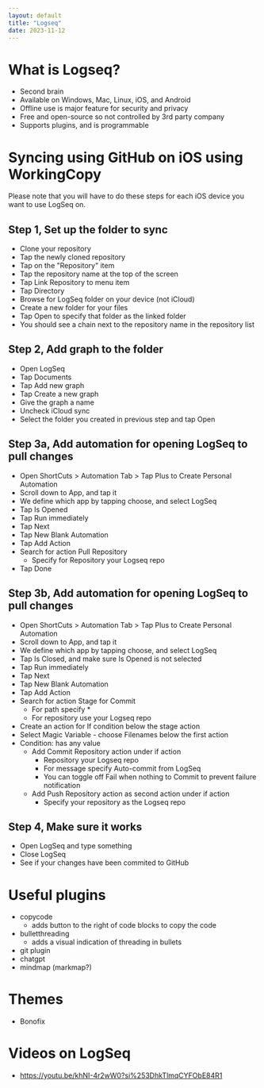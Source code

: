 ```yaml
---
layout: default
title: "Logseq"
date: 2023-11-12
---
```


# What is Logseq?

- Second brain
- Available on Windows, Mac, Linux, iOS, and Android
- Offline use is major feature for security and privacy
- Free and open-source so not controlled by 3rd party company
- Supports plugins, and is programmable

# Syncing using GitHub on iOS using WorkingCopy

Please note that you will have to do these steps for each iOS device you want to use LogSeq on.

## Step 1, Set up the folder to sync
- Clone your repository
- Tap the newly cloned repository
- Tap on the "Repository" item
- Tap the repository name at the top of the screen
- Tap Link Repository to menu item
- Tap Directory
- Browse for LogSeq folder on your device (not iCloud)
- Create a new folder for your files
- Tap Open to specify that folder as the linked folder
- You should see a chain next to the repository name in the repository list

## Step 2, Add graph to the folder
- Open LogSeq
- Tap Documents
- Tap Add new graph
- Tap Create a new graph
- Give the graph a name
- Uncheck iCloud sync
- Select the folder you created in previous step and tap Open

## Step 3a, Add automation for opening LogSeq to pull changes
- Open ShortCuts > Automation Tab > Tap Plus to Create Personal Automation
- Scroll down to App, and tap it
- We define which app by tapping choose, and select LogSeq
- Tap Is Opened
- Tap Run immediately
- Tap Next
- Tap New Blank Automation
- Tap Add Action
- Search for action Pull Repository
    - Specify for Repository your Logseq repo
- Tap Done

## Step 3b, Add automation for opening LogSeq to pull changes
- Open ShortCuts > Automation Tab > Tap Plus to Create Personal Automation
- Scroll down to App, and tap it
- We define which app by tapping choose, and select LogSeq
- Tap Is Closed, and make sure Is Opened is not selected
- Tap Run immediately
- Tap Next
- Tap New Blank Automation
- Tap Add Action
- Search for action Stage for Commit
    - For path specify *
    - For repository use your Logseq repo
- Create an action for If condition below the stage action
- Select Magic Variable - choose Filenames below the first action
- Condition: has any value
    - Add Commit Repository action under if action
        - Repository your Logseq repo
        - For message specify Auto-commit from LogSeq
        - You can toggle off Fail when nothing to Commit to prevent failure notification
    - Add Push Repository action as second action under if action
        - Specify your repository as the Logseq repo

## Step 4, Make sure it works
- Open LogSeq and type something
- Close LogSeq
- See if your changes have been commited to GitHub

# Useful plugins
- copycode
    - adds button to the right of code blocks to copy the code
- bulletthreading
    - adds a visual indication of threading in bullets
- git plugin
- chatgpt
- mindmap (markmap?)

# Themes

- Bonofix

# Videos on LogSeq

- https://youtu.be/khNI-4r2wW0?si%253DhkTlmqCYFObE84R1
